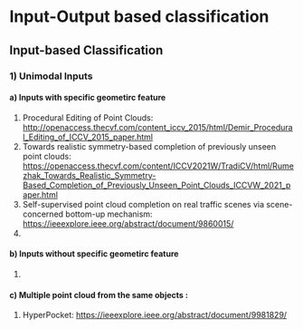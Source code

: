 # Input-Output based classification
## Input-based Classification
### 1) Unimodal Inputs
#### a) Inputs with specific geometirc feature
1) Procedural Editing of Point Clouds: http://openaccess.thecvf.com/content_iccv_2015/html/Demir_Procedural_Editing_of_ICCV_2015_paper.html
2) Towards realistic symmetry-based completion of previously unseen point clouds: https://openaccess.thecvf.com/content/ICCV2021W/TradiCV/html/Rumezhak_Towards_Realistic_Symmetry-Based_Completion_of_Previously_Unseen_Point_Clouds_ICCVW_2021_paper.html
3) Self-supervised point cloud completion on real traffic scenes via scene-concerned bottom-up mechanism: https://ieeexplore.ieee.org/abstract/document/9860015/
4)  
#### b) Inputs without specific geometirc feature
1) 
#### c) Multiple point cloud from the same objects :
1) HyperPocket: https://ieeexplore.ieee.org/abstract/document/9981829/
